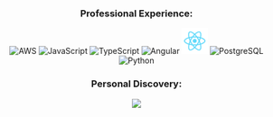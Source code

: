 <div align="center">
<h3>Professional Experience:</h3>
<p align="center">
    <img alt="AWS" width="42px" src="https://cdn.icon-icons.com/icons2/2407/PNG/512/aws_icon_146237.png">
    <img alt="JavaScript" width="43px" src="https://cdn.iconscout.com/icon/free/png-512/javascript-2752148-2284965.png">
    <img alt="TypeScript" width="43px" src="https://upload.wikimedia.org/wikipedia/commons/4/4c/Typescript_logo_2020.svg">
    <img alt="Angular" width="50px" src="https://angular.io/assets/images/logos/angular/angular.svg">
    <img alt="React" width="46px" src="https://raw.githubusercontent.com/github/explore/80688e429a7d4ef2fca1e82350fe8e3517d3494d/topics/react/react.png">
    <img alt="PostgreSQL" width="40px" src="https://upload.wikimedia.org/wikipedia/commons/2/29/Postgresql_elephant.svg">
    <img alt="Python" width="40px" src="https://upload.wikimedia.org/wikipedia/commons/1/1f/Python_logo_01.svg">
</p>
<h3>Personal Discovery:</h3>
<img src="https://github-readme-stats.vercel.app/api/top-langs/?username=hulchenko&hide=css,scss,less,html&layout=compact&&theme=tokyonight"/>
</div>
